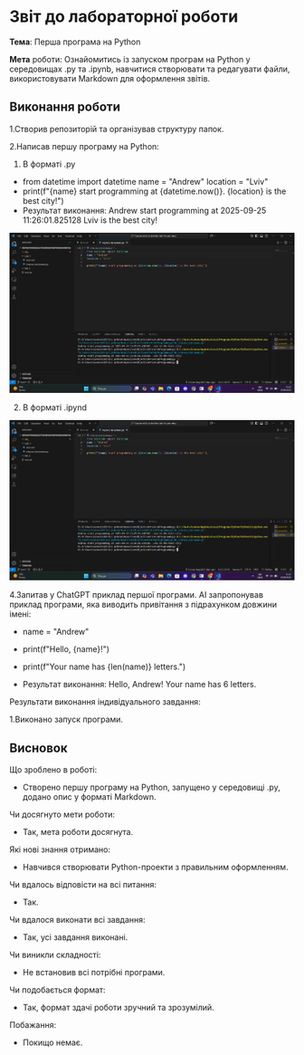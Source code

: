 # Звіт до лабораторної роботи

**Тема**: Перша програма на Python

**Мета** роботи: Ознайомитись із запуском програм на Python у середовищах .py та .ipynb, навчитися створювати та редагувати файли, використовувати Markdown для оформлення звітів.

## Виконання роботи

1.Створив репозиторій та організував структуру папок.

2.Написав першу програму на Python:

1. В форматі .py
- from datetime import datetime
name = "Andrew"
location = "Lviv" 
- print(f"{name} start programming at {datetime.now()}. {location} is the best city!")
- Результат виконання:
Andrew start programming at 2025-09-25 11:26:01.825128 Lviv is the best city!

![alt text](Знімок%20екрана%202025-09-25%20113735.png)

2. В форматі .ipynd

![alt text](<Знімок екрана 2025-09-25 113735.png>)


4.Запитав у ChatGPT приклад першої програми.
AI запропонував приклад програми, яка виводить привітання з підрахунком довжини імені:

- name = "Andrew"
- print(f"Hello, {name}!")
- print(f"Your name has {len(name)} letters.")

- Результат виконання:
Hello, Andrew!
Your name has 6 letters.


Результати виконання індивідуального завдання:

1.Виконано запуск програми.

## Висновок

Що зроблено в роботі:
- Створено першу програму на Python, запущено у середовищі .py, додано опис у форматі Markdown.

Чи досягнуто мети роботи:
- Так, мета роботи досягнута.

Які нові знання отримано:
- Навчився створювати Python-проекти з правильним оформленням.

Чи вдалось відповісти на всі питання:
- Так.

Чи вдалося виконати всі завдання:
- Так, усі завдання виконані.

Чи виникли складності:
- Не встановив всі потрібні програми. 

Чи подобається формат:
- Так, формат здачі роботи зручний та зрозумілий.

Побажання:
- Покищо немає.